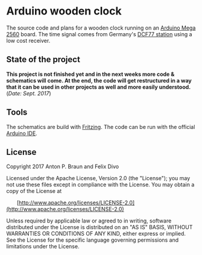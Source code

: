 # Arduino wooden clock

The source code and plans for a wooden clock running on an [Arduino Mega 2560](https://store.arduino.cc/arduino-mega-2560-rev3) board. The time signal comes from Germany's [DCF77 station](https://en.wikipedia.org/wiki/DCF77) using a low cost receiver.

## State of the project
**This project is not finished yet and in the next weeks more code & schematics will come. At the end, the code will get restructured in a way that it can be used in other projects as well and more easily understood.** (_Date: Sept. 2017_)

## Tools

The schematics are build with [Fritzing](http://fritzing.org/). 
The code can be run with the official [Arduino IDE](https://www.arduino.cc/en/Main/Software). 

## License

Copyright 2017 Anton P. Braun and Felix Divo

Licensed under the Apache License, Version 2.0 (the "License");
you may not use these files except in compliance with the License.
You may obtain a copy of the License at

&ensp;&ensp;&ensp;&ensp;[http://www.apache.org/licenses/LICENSE-2.0](http://www.apache.org/licenses/LICENSE-2.0)

Unless required by applicable law or agreed to in writing, software
distributed under the License is distributed on an "AS IS" BASIS,
WITHOUT WARRANTIES OR CONDITIONS OF ANY KIND, either express or implied.
See the License for the specific language governing permissions and
limitations under the License.
